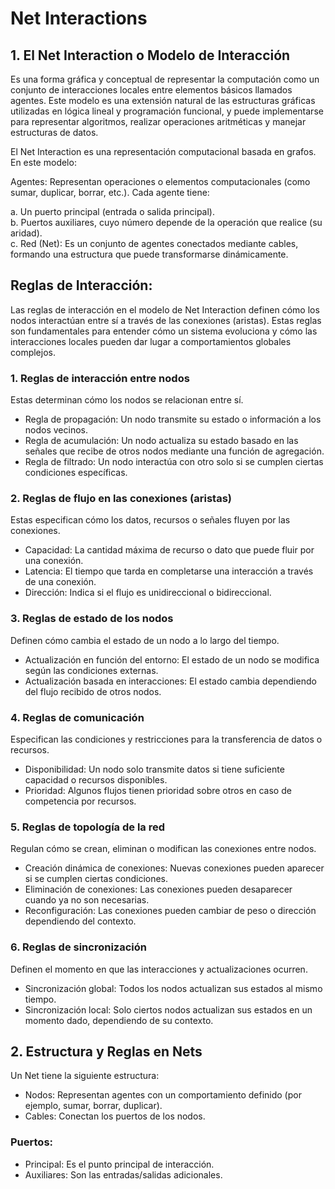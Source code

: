 # Net Interactions
## 1. El Net Interaction o Modelo de Interacción 
Es una forma gráfica y conceptual de representar la computación como un 
conjunto de interacciones locales entre elementos básicos llamados agentes. Este modelo es una extensión natural de las 
estructuras gráficas utilizadas en lógica lineal y programación funcional, y puede implementarse para representar algoritmos, realizar operaciones aritméticas y manejar estructuras de datos.

El Net Interaction es una representación computacional basada en grafos. En este modelo:

Agentes: Representan operaciones o elementos computacionales (como sumar, duplicar, borrar, etc.). Cada agente tiene:

a. Un puerto principal (entrada o salida principal). <br>
b. Puertos auxiliares, cuyo número depende de la operación que realice (su aridad). <br>
c. Red (Net): Es un conjunto de agentes conectados mediante cables, formando una estructura que puede transformarse dinámicamente. <br>

## Reglas de Interacción: <br> 
Las reglas de interacción en el modelo de Net Interaction definen cómo los nodos interactúan entre sí a través de las conexiones (aristas). Estas reglas son fundamentales para entender cómo un sistema evoluciona y cómo las interacciones locales pueden dar lugar a comportamientos globales complejos. <br>

### 1. Reglas de interacción entre nodos
Estas determinan cómo los nodos se relacionan entre sí.

- Regla de propagación: Un nodo transmite su estado o información a los nodos vecinos.
- Regla de acumulación: Un nodo actualiza su estado basado en las señales que recibe de otros nodos mediante una función de agregación.
- Regla de filtrado: Un nodo interactúa con otro solo si se cumplen ciertas condiciones específicas.
### 2. Reglas de flujo en las conexiones (aristas)
Estas especifican cómo los datos, recursos o señales fluyen por las conexiones.

- Capacidad: La cantidad máxima de recurso o dato que puede fluir por una conexión.
- Latencia: El tiempo que tarda en completarse una interacción a través de una conexión.
- Dirección: Indica si el flujo es unidireccional o bidireccional.
### 3. Reglas de estado de los nodos
Definen cómo cambia el estado de un nodo a lo largo del tiempo.

- Actualización en función del entorno: El estado de un nodo se modifica según las condiciones externas.
- Actualización basada en interacciones: El estado cambia dependiendo del flujo recibido de otros nodos.
### 4. Reglas de comunicación
Especifican las condiciones y restricciones para la transferencia de datos o recursos.

- Disponibilidad: Un nodo solo transmite datos si tiene suficiente capacidad o recursos disponibles.
- Prioridad: Algunos flujos tienen prioridad sobre otros en caso de competencia por recursos.
### 5. Reglas de topología de la red
Regulan cómo se crean, eliminan o modifican las conexiones entre nodos.

- Creación dinámica de conexiones: Nuevas conexiones pueden aparecer si se cumplen ciertas condiciones.
- Eliminación de conexiones: Las conexiones pueden desaparecer cuando ya no son necesarias.
- Reconfiguración: Las conexiones pueden cambiar de peso o dirección dependiendo del contexto.
### 6. Reglas de sincronización
Definen el momento en que las interacciones y actualizaciones ocurren.

- Sincronización global: Todos los nodos actualizan sus estados al mismo tiempo.
- Sincronización local: Solo ciertos nodos actualizan sus estados en un momento dado, dependiendo de su contexto.
## 2. Estructura y Reglas en Nets
Un Net tiene la siguiente estructura:

- Nodos: Representan agentes con un comportamiento definido (por ejemplo, sumar, borrar, duplicar).
- Cables: Conectan los puertos de los nodos.
### Puertos:
- Principal: Es el punto principal de interacción.
- Auxiliares: Son las entradas/salidas adicionales.
